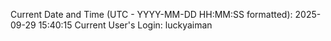 Current Date and Time (UTC - YYYY-MM-DD HH:MM:SS formatted): 2025-09-29 15:40:15
Current User's Login: luckyaiman

